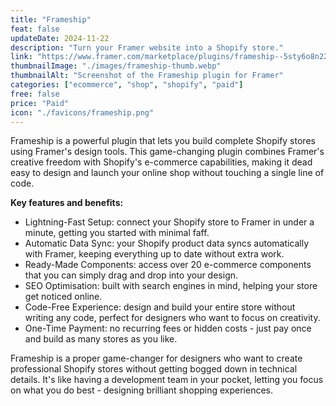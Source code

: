 ```yaml
---
title: "Frameship"
feat: false
updateDate: 2024-11-22
description: "Turn your Framer website into a Shopify store."
link: "https://www.framer.com/marketplace/plugins/frameship--5sty6o8n22smpbcb4oypsggk6/?via=julesvcode"
thumbnailImage: "./images/frameship-thumb.webp"
thumbnailAlt: "Screenshot of the Frameship plugin for Framer"
categories: ["ecommerce", "shop", "shopify", "paid"]
free: false
price: "Paid"
icon: "./favicons/frameship.png"
---
```


Frameship is a powerful plugin that lets you build complete Shopify stores using Framer's design tools. This game-changing plugin combines Framer's creative freedom with Shopify's e-commerce capabilities, making it dead easy to design and launch your online shop without touching a single line of code.

<b>Key features and benefits:</b>

- Lightning-Fast Setup: connect your Shopify store to Framer in under a minute, getting you started with minimal faff.
- Automatic Data Sync: your Shopify product data syncs automatically with Framer, keeping everything up to date without extra work.
- Ready-Made Components: access over 20 e-commerce components that you can simply drag and drop into your design.
- SEO Optimisation: built with search engines in mind, helping your store get noticed online.
- Code-Free Experience: design and build your entire store without writing any code, perfect for designers who want to focus on creativity.
- One-Time Payment: no recurring fees or hidden costs - just pay once and build as many stores as you like.

Frameship is a proper game-changer for designers who want to create professional Shopify stores without getting bogged down in technical details. It's like having a development team in your pocket, letting you focus on what you do best - designing brilliant shopping experiences.